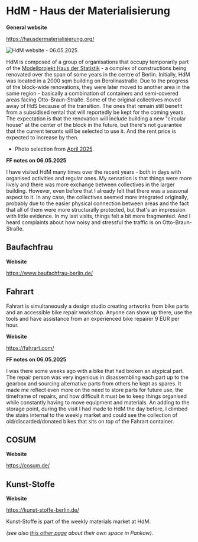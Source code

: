 # HdM - Haus der Materialisierung

**General website**

https://hausdermaterialisierung.org/

![HdM website - 06.05.2025](HdM_website.png)

HdM is composed of a group of organisations that occupy temporarily part of the [Modellprojekt Haus der Statistik](https://hausderstatistik.org/) - a complex of constructions being renovated over the span of some years in the centre of Berlin. Initially, HdM was located in a 2000 sqm building on Berolinastraße. Due to the progress of the block-wide renovations, they were later moved to another area in the same region - basically a combination of containers and semi-covered areas facing Otto-Braun-Straße. Some of the original collectives moved away of HdS because of the transition. The ones that remain still benefit from a subsidised rental that will reportedly be kept for the coming years. The expectation is that the renovation will include building a new "circular house" at the center of the block in the future, but there's not guarantee that the current tenants will be selected to use it. And the rent price is expected to increase by then.

- Photo selection from [April 2025](2025-04).

**FF notes on 06.05.2025**

I have visited HdM many times over the recent years - both in days with organised activities and regular ones. My sensation is that things were more lively and there was more exchange between collectives in the larger building. However, even before that I already felt that there was a seasonal aspect to it. In any case, the collectives seemed more integrated originally, probably due to the easier physical connection between areas and the fact that all of them were more structurally protected, but that's an impression with little evidence. In my last visits, things felt a bit more fragmented. And I heard complaints about how noisy and stressful the traffic is on Otto-Braun-Straße.

## Baufachfrau

**Website**

https://www.baufachfrau-berlin.de/

## Fahrart

Fahrart is simultaneously a design studio creating artworks from bike parts and an accessible bike repair workshop. Anyone can show up there, use the tools and have assistance from an experienced bike repairer 9 EUR per hour.

**Website**

https://fahrart.com/


**FF notes on 06.05.2025**

I was there some weeks ago with a bike that had broken an atypical part. The repair person was very ingenious in disassembling each part up to the gearbox and sourcing alternative parts from others he kept as spares. It made me reflect even more on the need to store parts for future use, the timeframe of repairs, and how difficult it must be to keep things organised while constantly having to move equipment and materials. An adding to the storage point, during the visit I had made to HdM the day before, I climbed the stairs internal to the weekly market and could see the collection of old/discarded/donated bikes that sits on top of the Fahrart container.


## COSUM

**Website**

https://cosum.de/


## Kunst-Stoffe

**Website**

https://kunst-stoffe-berlin.de/

Kunst-Stoffe is part of the weekly materials market at HdM.

_(see also [this other page](../Kunst-Stoffe) about their own space in Pankow)._